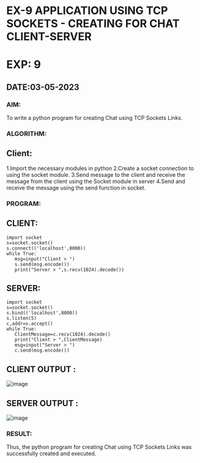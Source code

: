 # EX-9 APPLICATION USING TCP SOCKETS - CREATING FOR CHAT CLIENT-SERVER
# EXP: 9
## DATE:03-05-2023
### AIM:
To write a python program for creating Chat using TCP Sockets Links.

### ALGORITHM:
## Client:
1.Import the necessary modules in python
2.Create a socket connection to using the socket module.
3.Send message to the client and receive the message from the client using the Socket module in server
4.Send and receive the message using the send function in socket.
### PROGRAM:
## CLIENT:
```
import socket
s=socket.socket()
s.connect(('localhost',8000))
while True:
   msg=input("Client > ")
   s.send(msg.encode())
   print("Server > ",s.recv(1024).decode())
```
## SERVER:
```
import socket
s=socket.socket()
s.bind(('localhost',8000))
s.listen(5)
c,addr=s.accept()
while True:
   ClientMessage=c.recv(1024).decode()
   print("Client > ",ClientMessage)
   msg=input("Server > ")
   c.send(msg.encode())
```
## CLIENT OUTPUT :
![image](https://github.com/Pranavvv12/EX-9/assets/121292280/2fd2b419-50f6-429e-9277-17eaac3567b0)


## SERVER OUTPUT :
![image](https://github.com/Pranavvv12/EX-9/assets/121292280/6adc89c6-76ca-47f0-a2ba-180852b7ddab)


### RESULT:
Thus, the python program for creating Chat using TCP Sockets Links was successfully created and executed.

